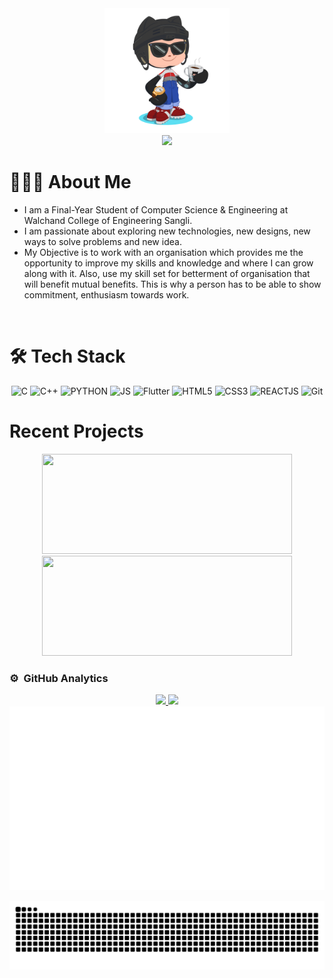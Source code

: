 <div>
    <div align="center">
        <img src="GitHub.png" height="200"/>
    </div>
    <div align="center">
        <img src="https://readme-typing-svg.herokuapp.com?color=%236FDA44&size=32&center=true&vCenter=true&width=600&height=50&lines=Hi+👋,+I'm+Abhi;Flutter+Developer;Web+Developer;Competitive+Programmer"/>
    </div>

 <h1>👨🏻‍💻 About Me</h1>
 
   <p>
 
   - I am a Final-Year Student of Computer Science & Engineering at Walchand College of Engineering Sangli.
   - I am passionate about exploring new technologies, new designs, new ways to solve problems and new idea. 
   - My Objective is to work with an organisation which provides me the opportunity to improve my skills and knowledge and where I can grow along with it. Also, use my skill set for betterment of organisation that will benefit mutual benefits. This is why a person has to be able to show commitment, enthusiasm towards work.
   </p>
</div>

<br>
<h1>🛠  Tech Stack </h1>

<p align="center"> 
<!--   Languagees and Scripts  -->
 <img alt="C" src="https://img.shields.io/badge/c-%2300599C.svg?style=for-the-badge&logo=c&logoColor=white"/>
 <img alt="C++" src="https://img.shields.io/badge/c++-%2300599C.svg?style=for-the-badge&logo=c%2B%2B&logoColor=white"/>
 <img alt="PYTHON" src="https://img.shields.io/badge/Python-F05032?style=for-the-badge&logo=python&logoColor=white"/>
 <img alt="JS" src="https://img.shields.io/badge/JS-F05032?style=for-the-badge&logo=javascript&logoColor=white" />
<!--  Developemtn -->
 <img alt="Flutter" src="https://img.shields.io/badge/flutter-%2300599C?style=for-the-badge&logo=flutter&logoColor=white" />
 <img alt="HTML5" src="https://img.shields.io/badge/html5-%23E34F26.svg?&style=for-the-badge&logo=html5&logoColor=white" />
 <img alt="CSS3" src="https://img.shields.io/badge/css3-%23E34F26.svg?&style=for-the-badge&logo=css3&logoColor=white" />
  <img alt="REACTJS" src="https://img.shields.io/badge/REACT-%2300599C?style=for-the-badge&logo=react&logoColor=white" /> 
  <img alt="Git" src="https://img.shields.io/badge/Git-%2300599C?style=for-the-badge&logo=git&logoColor=white" />
<!-- 
  <img alt="Firebase" src="https://img.shields.io/badge/firebase-F05032?style=for-the-badge&logo=firebase&logoColor=white" />
  <img alt="MYSQL" src="https://img.shields.io/badge/mysql-F05032?style=for-the-badge&logo=mysql&logoColor=white" /> 
  <img alt="MongoDB" src="https://img.shields.io/badge/MongoDB-%2300599C?style=for-the-badge&logo=mongodb&logoColor=white" />
  <img alt="heroku" src="https://img.shields.io/badge/heroku-%2300599C.svg?style=for-the-badge&logo=heroku&logoColor=white" /> -->
 
</p>

<h1>Recent Projects </h1>
<div align="center">
<a href="https://github.com/abhi-05-04/QueueAutomation"><img src="https://github-readme-stats.vercel.app/api/pin/?username=abhi-05-04&repo=QueueAutomation&show_icons=true&theme=jolly" style="width:400px; height:160px;"></a>
<a href="https://github.com/abhi-05-04/preferential_voting_Using_Blockhain"><img src="https://github-readme-stats.vercel.app/api/pin/?username=abhi-05-04&repo=preferential_voting_Using_Blockhain&show_icons=true&theme=jolly" style="width:400px; height:160px;"> </a>
</div>


### ⚙️ &nbsp;GitHub Analytics

<p align="center">
<a href="https://github.com/abhi-05-04">
  <img height="180em" src="https://github-readme-streak-stats.herokuapp.com/?user=abhi-05-04&theme=dark&date_format=j%20M%5B%20Y%5D&currStreakLabel=6FDA44&fire=6FDA44&ring=6FDA44"/>
  <img height="180em" src="https://github-readme-stats-eight-theta.vercel.app/api/top-langs/?username=abhi-05-04&layout=compact&langs_count=8&theme=algolia"/> 
    <br>
    <img src="https://github.com/abhi-05-04/abhi-05-04/blob/main/generated/overview.svg"/>
</a>
</p>
<!-- <p align="center">
<a href="https://github.com/abhi-05-04">
  
  <img  src="https://github-readme-streak-stats.herokuapp.com/?user=abhi-05-04&theme=dark&date_format=j%20M%5B%20Y%5D&currStreakLabel=6FDA44&fire=6FDA44&ring=6FDA44"/>
</a> -->

<div align="center">
    <img alt="Snake Animation" src="https://github.com/abhi-05-04/abhi-05-04/blob/output/github-contribution-grid-snake.svg" />  
</div>
